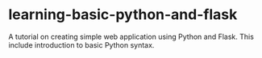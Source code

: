 # learning-basic-python-and-flask
A tutorial on creating simple web application using Python and Flask. This  include introduction to basic Python syntax.
